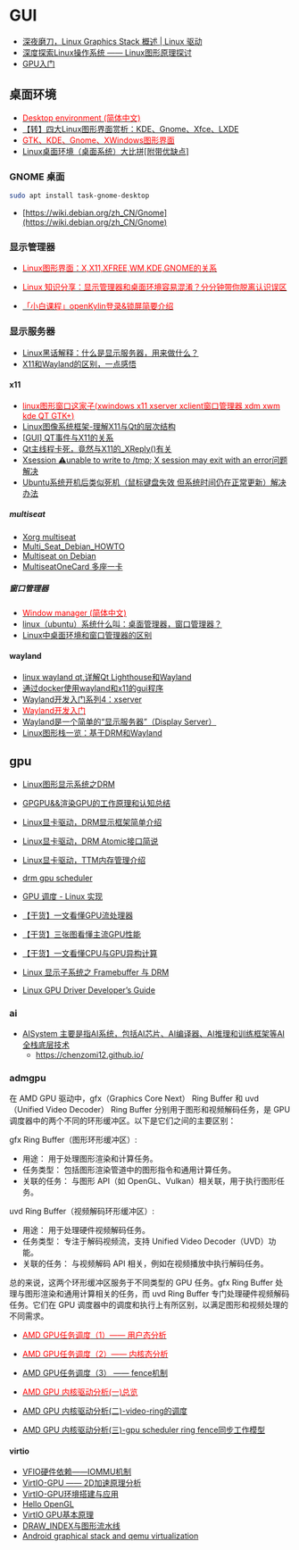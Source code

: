 
# GUI

- [深夜磨刀，Linux Graphics Stack 概述 | Linux 驱动](https://zhuanlan.zhihu.com/p/414403029)
- [深度探索Linux操作系统 —— Linux图形原理探讨](https://blog.csdn.net/Liuqz2009/article/details/134988734)
- [GPU入门](https://qiankunli.github.io/2021/08/18/gpu.html)

## 桌面环境

- [<font color=Red>Desktop environment (简体中文)</font>](https://wiki.archlinux.org/title/Desktop_environment_(%E7%AE%80%E4%BD%93%E4%B8%AD%E6%96%87))
- [【转】四大Linux图形界面赏析：KDE、Gnome、Xfce、LXDE](https://blog.csdn.net/chantal20080409/article/details/82986283)
- [<font color=Red>GTK、KDE、Gnome、XWindows图形界面</font>](https://blog.csdn.net/iteye_4195/article/details/82522264)
- [Linux桌面环境（桌面系统）大比拼[附带优缺点]](http://c.biancheng.net/view/2912.html)

### GNOME 桌面

```bash
sudo apt install task-gnome-desktop
```

- [https://wiki.debian.org/zh_CN/Gnome](https://wiki.debian.org/zh_CN/Gnome)

### 显示管理器

- [<font color=Red>Linux图形界面：X,X11,XFREE,WM,KDE,GNOME的关系</font>](http://www.javashuo.com/article/p-yftqzthz-cp.html)

- [<font color=Red>Linux 知识分享：显示管理器和桌面环境容易混淆？分分钟带你脱离认识误区</font>](https://zhuanlan.zhihu.com/p/272740410)
- [<font color=Red>「小白课程」openKylin登录&锁屏简要介绍</font>](https://www.toutiao.com/article/7174576146997625352)

### 显示服务器

- [Linux黑话解释：什么是显示服务器，用来做什么？](https://www.toutiao.com/article/6869367787744133636/)
- [X11和Wayland的区别，一点感悟](https://blog.csdn.net/sunxiaopengsun/article/details/119895985)

#### x11

- [<font color=Red>linux图形窗口这家子(xwindows x11 xserver xclient窗口管理器 xdm xwm kde QT GTK+)</font>](https://blog.csdn.net/u014305876/article/details/89475789)
- [Linux图像系统框架-理解X11与Qt的层次结构](https://www.cnblogs.com/newjiang/p/8414625.html)
- [[GUI] QT事件与X11的关系](https://www.cnblogs.com/yongpenghan/p/4555634.html)
- [Qt主线程卡死，竟然与X11的_XReply()有关](https://www.cnblogs.com/winafa/p/14206600.html)
- [Xsession :warning:unable to write to /tmp; X session may exit with an error问题解决](https://blog.csdn.net/moyu123456789/article/details/90483108)
- [Ubuntu系统开机后类似死机（鼠标键盘失效 但系统时间仍在正常更新）解决办法](https://www.cnblogs.com/yutian-blogs/p/13549657.html)

##### multiseat

- [Xorg multiseat](https://wiki.archlinux.org/title/Xorg_multiseat)
- [Multi_Seat_Debian_HOWTO](https://wiki.debian.org/Multi_Seat_Debian_HOWTO)
- [Multiseat on Debian](https://kcore.org/2010/04/04/multiseat-on-debian/)
- [MultiseatOneCard  多座一卡](https://help.ubuntu.com/community/MultiseatOneCard)

##### 窗口管理器

- [<font color=Red>Window manager (简体中文)</font>](https://wiki.archlinux.org/title/Window_manager_(%E7%AE%80%E4%BD%93%E4%B8%AD%E6%96%87))
- [linux（ubuntu）系统什么叫：桌面管理器，窗口管理器？](https://my.oschina.net/aspirs/blog/607710)
- [Linux中桌面环境和窗口管理器的区别](https://geek-docs.com/linux/linux-ask-answer/difference-between-desktop-environment-vs-window-manager-in-linux.html)

#### wayland

- [linux wayland qt,详解Qt Lighthouse和Wayland](https://blog.csdn.net/weixin_36156325/article/details/116895549)
- [通过docker使用wayland和x11的gui程序](https://blog.csdn.net/yogoloth/article/details/105683815)
- [Wayland开发入门系列4：xserver](https://blog.csdn.net/qq_26056015/article/details/122406051)
- [<font color=Red>Wayland开发入门</font>](https://blog.csdn.net/qq_26056015/category_11559440.html)
- [Wayland是一个简单的“显示服务器”（Display Server）](https://www.baike.com/wikiid/3479851875664899506)
- [Linux图形栈一览：基于DRM和Wayland](https://blog.csdn.net/M120674/article/details/123534336)

## gpu

- [Linux图形显示系统之DRM](https://blog.csdn.net/yangguoyu8023/article/details/129241987)
- [GPGPU&&渲染GPU的工作原理和认知总结](https://blog.csdn.net/tugouxp/article/details/126594480)
- [Linux显卡驱动，DRM显示框架简单介绍](https://www.toutiao.com/article/6973922609868063264)
- [Linux显卡驱动，DRM Atomic接口简说](https://www.toutiao.com/article/6982072379140784670)
- [Linux显卡驱动，TTM内存管理介绍](https://www.toutiao.com/article/6989969291902763558)

- [drm gpu scheduler](https://blog.csdn.net/xuelin273/article/details/131297186)
- [GPU 调度 - Linux 实现](https://mp.weixin.qq.com/s/_oe409y93Qm5l3j3o_-P8Q)

- [【干货】一文看懂GPU流处理器](https://mp.weixin.qq.com/s/IHardB0dyky8fhgQkU55pw)
- [【干货】三张图看懂主流GPU性能](https://mp.weixin.qq.com/s/bNGBoeKnvcEB7prpDeAXeQ)
- [【干货】一文看懂CPU与GPU异构计算](https://mp.weixin.qq.com/s/xGwaaaaMED23dNbO9wNICg)
- [Linux 显示子系统之 Framebuffer 与 DRM](https://mp.weixin.qq.com/s/apXuHnOTpKq0Za8VsFhM0A)
- [Linux GPU Driver Developer’s Guide](https://blog.csdn.net/u012839187/article/details/89875800)

### ai

- [AISystem 主要是指AI系统，包括AI芯片、AI编译器、AI推理和训练框架等AI全栈底层技术](https://github.com/chenzomi12/AISystem.git)
  - <https://chenzomi12.github.io/>

### admgpu

在 AMD GPU 驱动中，gfx（Graphics Core Next） Ring Buffer 和 uvd（Unified Video Decoder） Ring Buffer 分别用于图形和视频解码任务，是 GPU 调度器中的两个不同的环形缓冲区。以下是它们之间的主要区别：

gfx Ring Buffer（图形环形缓冲区）:

- 用途： 用于处理图形渲染和计算任务。
- 任务类型： 包括图形渲染管道中的图形指令和通用计算任务。
- 关联的任务： 与图形 API（如 OpenGL、Vulkan）相关联，用于执行图形任务。

uvd Ring Buffer（视频解码环形缓冲区）:

- 用途： 用于处理硬件视频解码任务。
- 任务类型： 专注于解码视频流，支持 Unified Video Decoder（UVD）功能。
- 关联的任务： 与视频解码 API 相关，例如在视频播放中执行解码任务。

总的来说，这两个环形缓冲区服务于不同类型的 GPU 任务。gfx Ring Buffer 处理与图形渲染和通用计算相关的任务，而 uvd Ring Buffer 专门处理硬件视频解码任务。它们在 GPU 调度器中的调度和执行上有所区别，以满足图形和视频处理的不同需求。

- [<font color=Red>AMD GPU任务调度（1）—— 用户态分析</font>](https://blog.csdn.net/huang987246510/article/details/106658889)
- [<font color=Red>AMD GPU任务调度（2）—— 内核态分析</font>](https://blog.csdn.net/huang987246510/article/details/106737570)
- [AMD GPU任务调度（3） —— fence机制](https://blog.csdn.net/huang987246510/article/details/106865386)

- [<font color=Red>AMD GPU 内核驱动分析(一)总览</font>](https://blog.csdn.net/tugouxp/article/details/132819114)
- [AMD GPU 内核驱动分析(二)-video-ring的调度](https://blog.csdn.net/tugouxp/article/details/132953439)
- [AMD GPU 内核驱动分析(三)-gpu scheduler ring fence同步工作模型](https://blog.csdn.net/tugouxp/article/details/133519133)

#### virtio

- [VFIO硬件依赖——IOMMU机制](https://blog.csdn.net/huang987246510/article/details/106179145)
- [VirtIO-GPU —— 2D加速原理分析](https://blog.csdn.net/huang987246510/article/details/106254294)
- [VirtIO-GPU环境搭建与应用](https://blog.csdn.net/huang987246510/article/details/106245900)
- [Hello OpenGL](https://blog.csdn.net/huang987246510/article/details/106322012)
- [VirtIO GPU基本原理](https://blog.csdn.net/huang987246510/article/details/107729881)
- [DRAW_INDEX与图形流水线](https://blog.csdn.net/huang987246510/article/details/107283374)
- [Android graphical stack and qemu virtualization](https://eshard.com/posts/Android-graphical-stack-virtualization)
